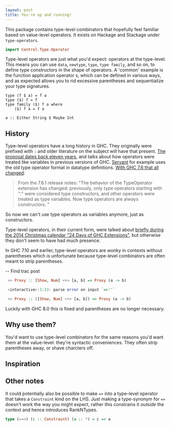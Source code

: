 ```yaml
---
layout: post
title: You're up and running!
---
```


This package contains type-level combinators that hopefully feel familiar based
on value-level operators. It exists on Hackage and Stackage under
`type-operators`.

```haskell
import Control.Type.Operator
```

Type-level operators are just what you'd expect: operators at the type-level.
This means you can use `data`, `newtype`, `type`, `type family`, and so on, to
define type constructors in the shape of operators. A 'common' example is the
function application operator `$`, which can be defined in various ways, and as
expected allows you to rid excessive parentheses and sequentialize your type
signatures.

```
type (f $ a) = f a
type ($) f = f
type family ($) f a where
    ($) f a = f a

a :: Either String $ Maybe Int
```

## History

Type-level operators have a long history in GHC. They originally were prefixed
with `:` and older literature on the subject will have that present. [The
proposal dates back eleven years](https://prime.haskell.org/wiki/InfixTypeConstructors),
and talks about how operators were treated like variables in previous versions
of GHC.
[Servant](http://www.arow.info/blog/posts/2015-07-10-servant-intro.html) for
example uses the old type operator format in datatype definitions.
[With GHC 7.6 that all changed](https://ghc.haskell.org/trac/ghc/ticket/1930):

> From the 7.6.1 release notes: "The behavior of the TypeOperator extension has changed: previously, only type operators starting with ":" were considered type constructors, and other operators were treated as type variables. Now type operators are always constructors. "

So now we can't use type operators as variables anymore, just as constructors.

Type-level operators, in their current form, were talked about [briefly during
the 2014 Christmas calendar "24 Days of GHC Extensions"](https://ocharles.org.uk/blog/posts/2014-12-08-type-operators.html),
but otherwise they don't seem to have had much presence.

In GHC 7.10 and earlier, type-level operators are wonky in contexts without
parentheses which is unfortunate because type-level combinators are often
meant to strip parentheses.

-- Find trac post

```haskell
 >> Proxy :: [Show, Num] <+> [a, b] => Proxy (a -> b)

 <interactive>:3:33: parse error on input `=>''`

 >> Proxy :: ([Show, Num] <+> [a, b]) => Proxy (a -> b)
```

Luckily with GHC 8.0 this is fixed and parentheses are no longer necessary.

## Why use them?

You'd want to use type-level combinators for the same reasons you'd want them
at the value-level: they're syntactic conveniences. They often strip parentheses
away, or shave charcters off.

## Inspiration

## Other notes

It could potentially also be possible to make `=>` into a type-level operator
that takes a `Constraint` kind on the LHS. Just making a type-synonym for `=>`
doesn't work the way you might expect, rather this constrains it *outside* the
context and hence introduces RankNTypes.

```haskell
type (==>) (c :: Constraint) (a :: *) = c => a
```

